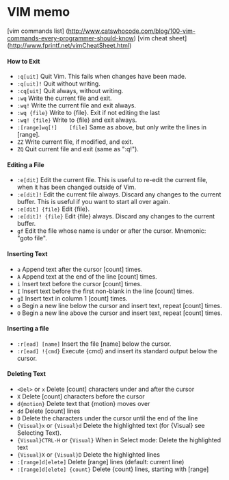 
# VIM memo

[vim commands list] (http://www.catswhocode.com/blog/100-vim-commands-every-programmer-should-know)
[vim cheat sheet] (http://www.fprintf.net/vimCheatSheet.html)

#### How to Exit

- `:q[uit]` 	Quit Vim. This fails when changes have been made.
- `:q[uit]!` 	Quit without writing.
- `:cq[uit]` 	Quit always, without writing.
- `:wq` 	Write the current file and exit.
- `:wq!` 	Write the current file and exit always.
- `:wq {file}` 	Write to {file}. Exit if not editing the last
- `:wq! {file}` 	Write to {file} and exit always.
- `:[range]wq[!] 	[file]` Same as above, but only write the lines in [range].
- `ZZ` 	Write current file, if modified, and exit.
- `ZQ` 	Quit current file and exit (same as ":q!").

#### Editing a File

- `:e[dit]` 	Edit the current file. This is useful to re-edit the current file, when it has been changed outside of Vim.
- `:e[dit]!` 	Edit the current file always. Discard any changes to the current buffer. This is useful if you want to start all over again.
- `:e[dit] {file}` 	Edit {file}.
- `:e[dit]! {file}` 	Edit {file} always. Discard any changes to the current buffer.
- `gf` 	Edit the file whose name is under or after the cursor. Mnemonic: "goto file".

#### Inserting Text

- `a` 	Append text after the cursor [count] times.
- `A` 	Append text at the end of the line [count] times.
- `i` 	Insert text before the cursor [count] times.
- `I` 	Insert text before the first non-blank in the line [count] times.
- `gI` 	Insert text in column 1 [count] times.
- `o` 	Begin a new line below the cursor and insert text, repeat [count] times.
- `O` 	Begin a new line above the cursor and insert text, repeat [count] times.

#### Inserting a file

- `:r[ead] [name]` 	Insert the file [name] below the cursor.
- `:r[ead] !{cmd}` 	Execute {cmd} and insert its standard output below the cursor.

#### Deleting Text

- `<Del>` or
`x` 	Delete [count] characters under and after the cursor
- `X` 	Delete [count] characters before the cursor
- `d{motion}` 	Delete text that {motion} moves over
- `dd` 	Delete [count] lines
- `D` 	Delete the characters under the cursor until the end of the line
- `{Visual}x` or
`{Visual}d` 	Delete the highlighted text (for {Visual} see Selecting Text).
- `{Visual}CTRL-H` or
`{Visual}` 	When in Select mode: Delete the highlighted text
- `{Visual}X` or
`{Visual}D` 	Delete the highlighted lines
- `:[range]d[elete]` 	Delete [range] lines (default: current line)
- `:[range]d[elete] {count}` 	Delete {count} lines, starting with [range]

